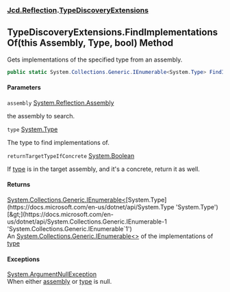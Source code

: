 ### [Jcd.Reflection](Jcd.Reflection.md 'Jcd.Reflection').[TypeDiscoveryExtensions](TypeDiscoveryExtensions.md 'Jcd.Reflection.TypeDiscoveryExtensions')

## TypeDiscoveryExtensions.FindImplementationsOf(this Assembly, Type, bool) Method

Gets implementations of the specified type from an assembly.

```csharp
public static System.Collections.Generic.IEnumerable<System.Type> FindImplementationsOf(this System.Reflection.Assembly assembly, System.Type type, bool returnTargetTypeIfConcrete=false);
```
#### Parameters

<a name='Jcd.Reflection.TypeDiscoveryExtensions.FindImplementationsOf(thisSystem.Reflection.Assembly,System.Type,bool).assembly'></a>

`assembly` [System.Reflection.Assembly](https://docs.microsoft.com/en-us/dotnet/api/System.Reflection.Assembly 'System.Reflection.Assembly')

the assembly to search.

<a name='Jcd.Reflection.TypeDiscoveryExtensions.FindImplementationsOf(thisSystem.Reflection.Assembly,System.Type,bool).type'></a>

`type` [System.Type](https://docs.microsoft.com/en-us/dotnet/api/System.Type 'System.Type')

The type to find implementations of.

<a name='Jcd.Reflection.TypeDiscoveryExtensions.FindImplementationsOf(thisSystem.Reflection.Assembly,System.Type,bool).returnTargetTypeIfConcrete'></a>

`returnTargetTypeIfConcrete` [System.Boolean](https://docs.microsoft.com/en-us/dotnet/api/System.Boolean 'System.Boolean')

If [type](TypeDiscoveryExtensions.FindImplementationsOf.R3VhT91dxhl7EJJKf9h+tg.md#Jcd.Reflection.TypeDiscoveryExtensions.FindImplementationsOf(thisSystem.Reflection.Assembly,System.Type,bool).type 'Jcd.Reflection.TypeDiscoveryExtensions.FindImplementationsOf(this System.Reflection.Assembly, System.Type, bool).type')
is in the target assembly, and it's a concrete, return it as well.

#### Returns
[System.Collections.Generic.IEnumerable&lt;](https://docs.microsoft.com/en-us/dotnet/api/System.Collections.Generic.IEnumerable-1 'System.Collections.Generic.IEnumerable`1')[System.Type](https://docs.microsoft.com/en-us/dotnet/api/System.Type 'System.Type')[&gt;](https://docs.microsoft.com/en-us/dotnet/api/System.Collections.Generic.IEnumerable-1 'System.Collections.Generic.IEnumerable`1')  
An [System.Collections.Generic.IEnumerable&lt;&gt;](https://docs.microsoft.com/en-us/dotnet/api/System.Collections.Generic.IEnumerable-1 'System.Collections.Generic.IEnumerable`1')
of the implementations
of [type](TypeDiscoveryExtensions.FindImplementationsOf.R3VhT91dxhl7EJJKf9h+tg.md#Jcd.Reflection.TypeDiscoveryExtensions.FindImplementationsOf(thisSystem.Reflection.Assembly,System.Type,bool).type 'Jcd.Reflection.TypeDiscoveryExtensions.FindImplementationsOf(this System.Reflection.Assembly, System.Type, bool).type')

#### Exceptions

[System.ArgumentNullException](https://docs.microsoft.com/en-us/dotnet/api/System.ArgumentNullException 'System.ArgumentNullException')  
When
either [assembly](TypeDiscoveryExtensions.FindImplementationsOf.R3VhT91dxhl7EJJKf9h+tg.md#Jcd.Reflection.TypeDiscoveryExtensions.FindImplementationsOf(thisSystem.Reflection.Assembly,System.Type,bool).assembly 'Jcd.Reflection.TypeDiscoveryExtensions.FindImplementationsOf(this System.Reflection.Assembly, System.Type, bool).assembly')
or [type](TypeDiscoveryExtensions.FindImplementationsOf.R3VhT91dxhl7EJJKf9h+tg.md#Jcd.Reflection.TypeDiscoveryExtensions.FindImplementationsOf(thisSystem.Reflection.Assembly,System.Type,bool).type 'Jcd.Reflection.TypeDiscoveryExtensions.FindImplementationsOf(this System.Reflection.Assembly, System.Type, bool).type')
is null.